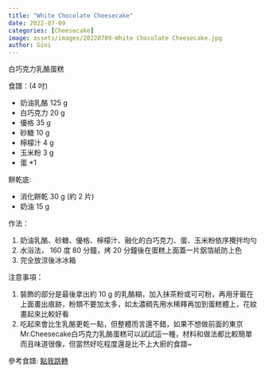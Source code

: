 ```yaml
---
title: "White Chocolate Cheesecake"
date: 2022-07-09
categories: [Cheesecake]
image: assets/images/20220709-White Chocolate Cheesecake.jpg
author: Gini
---
```

白巧克力乳酪蛋糕

食譜：(4 吋)
- 奶油乳酪 125 g
- 白巧克力 20 g
- 優格 35 g
- 砂糖 10 g
- 檸檬汁 4 g
- 玉米粉 3 g
- 蛋 *1

餅乾底:
- 消化餅乾 30 g (約 2 片)
- 奶油 15 g

作法：
1. 奶油乳酪、砂糖、優格、檸檬汁、融化的白巧克力、蛋、玉米粉依序攪拌均勻
2. 水浴法， 160 度 80 分鐘，烤 20 分鐘後在蛋糕上面蓋一片鋁箔紙防上色
3. 完全放涼後冰冰箱

注意事項：
1. 裝飾的部分是最後拿出約 10 g 的乳酪糊，加入抹茶粉或可可粉，再用牙籤在上面畫出痕跡，粉類不要加太多，如太濃稠先用水稀釋再加到蛋糕體上，花紋畫起來比較好看
2. 吃起來會比生乳酪更乾一點，但整體而言還不錯，如果不想做前面的東京Mr.Cheesecake白巧克力乳酪蛋糕可以試試這一種，材料和做法都比較簡單而且味道很像，但當然好吃程度還是比不上大廚的食譜~

<p style="overflow-wrap: anywhere;">參考食譜:
<a href="https://caroleasylife.blogspot.com/2022/05/blog-post_18.html#more" target="_blank">點我跳轉
</a>
</p>
